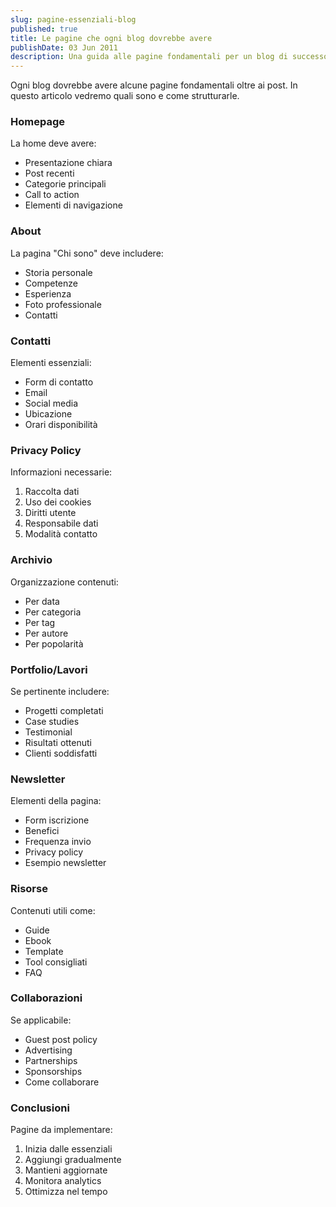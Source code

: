 ```yaml
---
slug: pagine-essenziali-blog
published: true
title: Le pagine che ogni blog dovrebbe avere
publishDate: 03 Jun 2011
description: Una guida alle pagine fondamentali per un blog di successo
---
```


Ogni blog dovrebbe avere alcune pagine fondamentali oltre ai post. In questo articolo vedremo quali sono e come strutturarle.

<!--more-->

### Homepage

La home deve avere:
- Presentazione chiara
- Post recenti
- Categorie principali
- Call to action
- Elementi di navigazione

### About

La pagina "Chi sono" deve includere:
- Storia personale
- Competenze
- Esperienza
- Foto professionale
- Contatti

### Contatti

Elementi essenziali:
- Form di contatto
- Email
- Social media
- Ubicazione
- Orari disponibilità

### Privacy Policy

Informazioni necessarie:
1. Raccolta dati
2. Uso dei cookies
3. Diritti utente
4. Responsabile dati
5. Modalità contatto

### Archivio

Organizzazione contenuti:
- Per data
- Per categoria
- Per tag
- Per autore
- Per popolarità

### Portfolio/Lavori

Se pertinente includere:
- Progetti completati
- Case studies
- Testimonial
- Risultati ottenuti
- Clienti soddisfatti

### Newsletter

Elementi della pagina:
- Form iscrizione
- Benefici
- Frequenza invio
- Privacy policy
- Esempio newsletter

### Risorse

Contenuti utili come:
- Guide
- Ebook
- Template
- Tool consigliati
- FAQ

### Collaborazioni

Se applicabile:
- Guest post policy
- Advertising
- Partnerships
- Sponsorships
- Come collaborare

### Conclusioni

Pagine da implementare:
1. Inizia dalle essenziali
2. Aggiungi gradualmente
3. Mantieni aggiornate
4. Monitora analytics
5. Ottimizza nel tempo